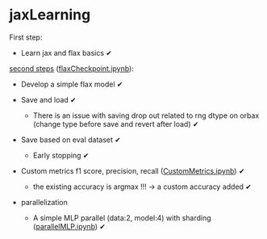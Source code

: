 # jaxLearning
First step:

  - Learn jax and flax basics ✔
  
[second steps](./flax/readme.md) ([flaxCheckpoint.ipynb](./flax/flaxCheckpoint.ipynb)):

  - Develop a simple flax model ✔
  
  - Save and load ✔
  
    * There is an issue with saving drop out related to rng dtype on orbax (change type before save and revert after load)  ✔
  
  - Save based on eval dataset ✔
    * Early stopping ✔
  - Custom metrics f1 score, precision, recall ([CustomMetrics.ipynb](./flax/CustomMetrics.ipynb)) ✔
      * the existing accuracy is argmax !!! -> a custom accuracy added  ✔
    
  - parallelization
      * A simple MLP parallel (data:2, model:4) with sharding ([parallelMLP.ipynb](./flax/parallelMLP.ipynb)) ✔
